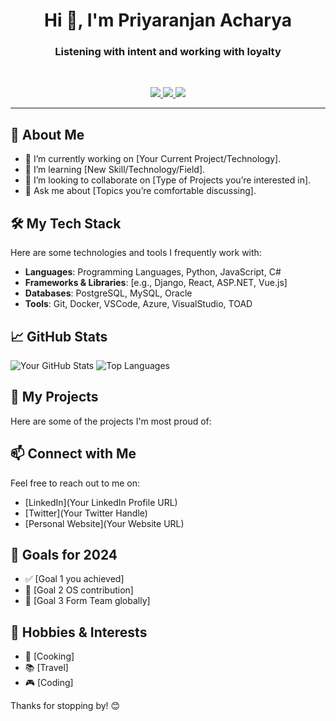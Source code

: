 <h1 align="center">Hi 👋, I'm Priyaranjan Acharya</h1>
<h3 align="center">Listening with intent and working with loyalty</h3>

<br>

<p align="center">
  <a href="">
  <img src="https://img.shields.io/badge/LinkedIn-Priyaranjan--Acharya-informational?style=for-the-badge&labelColor=black&logo=linkedin&logoColor=0077b5&&color=0077b5"/>
  </a>
  
  <a href="https://github.com/Priyaranjanofficial25">
  <img src="https://img.shields.io/badge/Github-Priyaranjanofficial25-informational?style=for-the-badge&labelColor=black&logo=github&color=7d88e6">
  </a>
  
  <a href="mailto:priyaranjanofficial25@gmail.com">
  <img src="https://img.shields.io/badge/Gmail-priyaranjanofficial25@gmail.com-informational?style=for-the-badge&labelColor=black&logoColor=d14836&logo=gmail&color=d14836"/>
  </a>
</p>

---


## 🌟 About Me
- 🔭 I’m currently working on [Your Current Project/Technology].
- 🌱 I’m learning [New Skill/Technology/Field].
- 👯 I’m looking to collaborate on [Type of Projects you’re interested in].
- 💬 Ask me about [Topics you’re comfortable discussing].


## 🛠️ My Tech Stack
Here are some technologies and tools I frequently work with:
- **Languages**: Programming Languages, Python, JavaScript, C# 
- **Frameworks & Libraries**: [e.g., Django, React, ASP.NET, Vue.js]
- **Databases**: PostgreSQL, MySQL, Oracle
- **Tools**: Git, Docker, VSCode, Azure, VisualStudio, TOAD

## 📈 GitHub Stats
![Your GitHub Stats](https://github-readme-stats.vercel.app/api?username=Priyaranjanofficial25&show_icons=true&theme=radical)
![Top Languages](https://github-readme-stats.vercel.app/api/top-langs/?username=Priyaranjanofficial25&layout=compact&theme=radical)

## 📂 My Projects
Here are some of the projects I'm most proud of:

## 📫 Connect with Me
Feel free to reach out to me on:
- [LinkedIn](Your LinkedIn Profile URL)
- [Twitter](Your Twitter Handle)
- [Personal Website](Your Website URL)

## 🎯 Goals for 2024
- ✅ [Goal 1 you achieved]
- 📝 [Goal 2 OS contribution]
- 🚀 [Goal 3 Form Team globally]

## 💖 Hobbies & Interests
- 🎨 [Cooking]
- 📚 [Travel]
- 🎮 [Coding]

Thanks for stopping by! 😊



